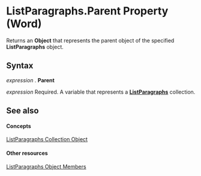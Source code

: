 
# ListParagraphs.Parent Property (Word)

Returns an  **Object** that represents the parent object of the specified **ListParagraphs** object.


## Syntax

 _expression_ . **Parent**

 _expression_ Required. A variable that represents a **[ListParagraphs](759c510b-bca1-0b4b-005c-5a3783dd8e96.md)** collection.


## See also


#### Concepts


[ListParagraphs Collection Object](759c510b-bca1-0b4b-005c-5a3783dd8e96.md)
#### Other resources


[ListParagraphs Object Members](ee134351-ecf1-b998-9356-18dcfadd7dd1.md)
